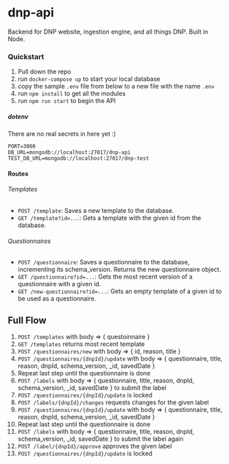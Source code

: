 # dnp-api

Backend for DNP website, ingestion engine, and all things DNP. Built in Node.

### Quickstart

1. Pull down the repo
1. run `docker-compose up` to start your local database
1. copy the sample `.env` file from below to a new file with the name `.env`
1. run `npm install` to get all the modules
1. run `npm run start` to begin the API

##### dotenv

There are no real secrets in here yet :)

```
PORT=3000
DB_URL=mongodb://localhost:27017/dnp-api
TEST_DB_URL=mongodb://localhost:27017/dnp-test
```

#### Routes

###### Templates

- `POST /template`: Saves a new template to the database.
- `GET /template?id=...`: Gets a template with the given id from the database.

###### Questionnaires

- `POST /questionnaire`: Saves a questionnaire to the database, incrementing its schema_version. Returns the new questionnaire object.
- `GET /questionnaire?id=...`: Gets the most recent version of a questionnaire with a given id.
- `GET /new-questionnaire?id=...`: Gets an empty template of a given id to be used as a questionnaire.

## Full Flow

1. `POST /templates` with body => { questoinnaire }
1. `GET /templates` returns most recent template
1. `POST /questionnaires/new` with body => { id, reason, title }
1. `POST /questionnaires/{dnpId}/update` with body => { questionnaire, title, reason, dnpId, schema_version, \_id, savedDate }
1. Repeat last step until the questionnaire is done
1. `POST /labels` with body => { questionnaire, title, reason, dnpId, schema_version, \_id, savedDate } to submit the label
1. `POST /questionnaires/{dnpId}/update` is locked
1. `POST /labels/{dnpId}/changes` requests changes for the given label
1. `POST /questionnaires/{dnpId}/update` with body => { questionnaire, title, reason, dnpId, schema_version, \_id, savedDate }
1. Repeat last step until the questionnaire is done
1. `POST /labels` with body => { questionnaire, title, reason, dnpId, schema_version, \_id, savedDate } to submit the label again
1. `POST /label/{dnpId}/approve` approves the given label
1. `POST /questionnaires/{dnpId}/update` is locked

